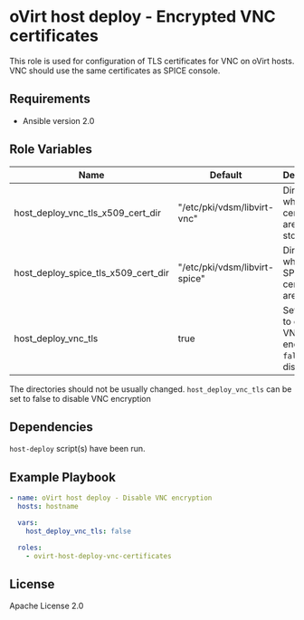 oVirt host deploy - Encrypted VNC certificates
=============================

This role is used for configuration of TLS certificates for VNC on oVirt hosts.
VNC should use the same certificates as SPICE console.

Requirements
------------

 * Ansible version 2.0

Role Variables
--------------

| Name                                 | Default                       |  Description                                                   |
|--------------------------------------|-------------------------------|----------------------------------------------------------------|
| host_deploy_vnc_tls_x509_cert_dir    | "/etc/pki/vdsm/libvirt-vnc"   | Directory where VNC certificates are to be stored              |
| host_deploy_spice_tls_x509_cert_dir  | "/etc/pki/vdsm/libvirt-spice" | Directory where SPICE certificates are stored                  |
| host_deploy_vnc_tls                  | true                          | Set to `true` to enable VNC encryption, `false` to disable it. |

The directories should not be usually changed. `host_deploy_vnc_tls` can be set to false to disable VNC encryption

Dependencies
------------

`host-deploy` script(s) have been run.

Example Playbook
----------------

```yaml
- name: oVirt host deploy - Disable VNC encryption
  hosts: hostname

  vars:
    host_deploy_vnc_tls: false

  roles:
    - ovirt-host-deploy-vnc-certificates
```

License
-------

Apache License 2.0
